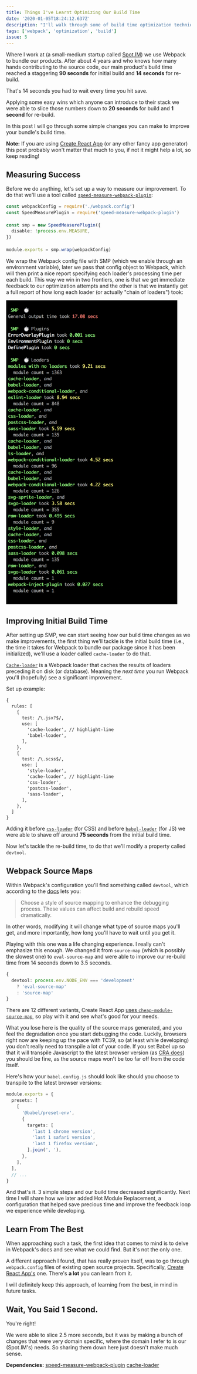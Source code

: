 ```yaml
---
title: Things I've Learnt Optimizing Our Build Time
date: '2020-01-05T18:24:12.637Z'
description: "I'll walk through some of build time optimization techniques we used for our products here at the company I work at."
tags: ['webpack', 'optimization', 'build']
issue: 5
---
```


Where I work at (a small-medium startup called [Spot.IM](https://www.spot.im/)) we use Webpack to bundle our products. After about 4 years and who knows how many hands contributing to the source code, our main product's build time reached a staggering **90 seconds** for initial build and **14 seconds** for re-build.

That's 14 seconds you had to wait every time you hit save.

Applying some easy wins which anyone can introduce to their stack we were able to slice those numbers down to **20 seconds** for build and **1 second** for re-build.

In this post I will go through some simple changes you can make to improve your bundle's build time.

<div class="sidenote">

**Note:** If you are using [Create React App](https://github.com/facebook/create-react-app) (or any other fancy app generator) this post probably won't matter that much to you, if not it might help a lot, so keep reading!

</div>

## Measuring Success

Before we do anything, let's set up a way to measure our improvement. To do that we'll use a tool called [`speed-measure-webpack-plugin`](https://www.npmjs.com/package/speed-measure-webpack-plugin):

```ts
const webpackConfig = require('./webpack.config')
const SpeedMeasurePlugin = require('speed-measure-webpack-plugin')

const smp = new SpeedMeasurePlugin({
  disable: !process.env.MEASURE,
})

module.exports = smp.wrap(webpackConfig)
```

We wrap the Webpack config file with SMP (which we enable through an environment variable), later we pass that config object to Webpack, which will then print a nice report specifying each loader's processing time per each build. This way we win in two frontiers, one is that we get immediate feedback to our optimization attempts and the other is that we instantly get a full report of how long each loader (or actually "chain of loaders") took:

<div class="imageWrapper" style="max-width: 467px">

![SMP Report](./smp-report@2x.png)

</div>
<!-- <img src="./smp-report@2x.png" style="width: 467px; background: red"/> -->

## Improving Initial Build Time

After setting up SMP, we can start seeing how our build time changes as we make improvements, the first thing we'll tackle is the initial build time (i.e., the time it takes for Webpack to bundle our package since it has been initialized), we'll use a loader called `cache-loader` to do that.

[`Cache-loader`](https://github.com/webpack-contrib/cache-loader) is a Webpack loader that caches the results of loaders preceding it on disk (or database). Meaning the _next time_ you run Webpack you'll (hopefully) see a significant improvement.

Set up example:

```tsx
{
  rules: [
    {
      test: /\.jsx?$/,
      use: [
        'cache-loader', // highlight-line
        'babel-loader',
      ],
    },
    {
      test: /\.scss$/,
      use: [
        'style-loader',
        'cache-loader', // highlight-line
        'css-loader',
        'postcss-loader',
        'sass-loader',
      ],
    },
  ]
}
```

Adding it before [`css-loader`](https://www.npmjs.com/package/css-loader) (for CSS) and before [`babel-loader`](https://www.npmjs.com/package/babel-loader/) (for JS) we were able to shave off around **75 seconds** from the initial build time.

Now let's tackle the re-build time, to do that we'll modify a property called `devtool`.

## Webpack Source Maps

Within Webpack's configuration you'll find something called `devtool`, which according to the [docs](https://webpack.js.org/configuration/devtool/) lets you:

> Choose a style of source mapping to enhance the debugging process. These values can affect build and rebuild speed dramatically.

In other words, modifying it will change what type of source maps you'll get, and more importantly, how long you'll have to wait until you get it.

Playing with this one was a life changing experience. I really can't emphasize this enough. We changed it from `source-map` (which is possibly the slowest one) to `eval-source-map` and were able to improve our re-build time from 14 seconds down to 3.5 seconds.

```ts
{
  devtool: process.env.NODE_ENV === 'development'
    ? 'eval-source-map'
    : 'source-map'
}
```

There are 12 different variants, Create React App [uses `cheap-module-source-map`](https://github.com/facebook/create-react-app/blob/master/packages/react-scripts/config/webpack.config.js#L153-L157), so play with it and see what's good for your needs.

What you lose here is the quality of the source maps generated, and you feel the degradation once you start debugging the code. Luckily, browsers right now are keeping up the pace with TC39, so (at least while developing) you don't really need to transpile a lot of your code. If you set Babel up so that it will transpile Javascript to the latest browser version (as [CRA does](https://github.com/facebook/create-react-app/blob/7ac8150af37d4f5617f4218619a2b607f2e20d56/packages/react-scripts/package.json#L98-L102)) you should be fine, as the source maps won't be too far off from the code itself.

Here's how your `babel.config.js` should look like should you choose to transpile to the latest browser versions:

```ts
module.exports = {
  presets: [
    [
      '@babel/preset-env',
      {
        targets: [
          'last 1 chrome version',
          'last 1 safari version',
          'last 1 firefox version',
        ].join(', '),
      },
    ],
  ],
  // ...
}
```

And that's it. 3 simple steps and our build time decreased significantly. Next time I will share how we later added Hot Module Replacement, a configuration that helped save precious time and improve the feedback loop we experience while developing.

## Learn From The Best

When approaching such a task, the first idea that comes to mind is to delve in Webpack's docs and see what we could find. But it's not the only one.

A different approach I found, that has really proven itself, was to go through `webpack.config` files of existing open source projects. Specifically, [Create React App's](https://github.com/facebook/create-react-app/blob/master/packages/react-scripts/config/webpack.config.js) one. There's **a lot** you can learn from it.

I will definitely keep this approach, of learning from the best, in mind in future tasks.

## Wait, You Said 1 Second.

You're right!

We were able to slice 2.5 more seconds, but it was by making a bunch of changes that were very domain specific, where the domain I refer to is our (Spot.IM's) needs. So sharing them down here just doesn't make much sense.

<div class="dependencies">

**Dependencies:**
<span class="dep">[speed-measure-webpack-plugin](https://www.npmjs.com/package/speed-measure-webpack-plugin)</span>
<span class="dep">[cache-loader](https://github.com/webpack-contrib/cache-loader)</span>

</div>
